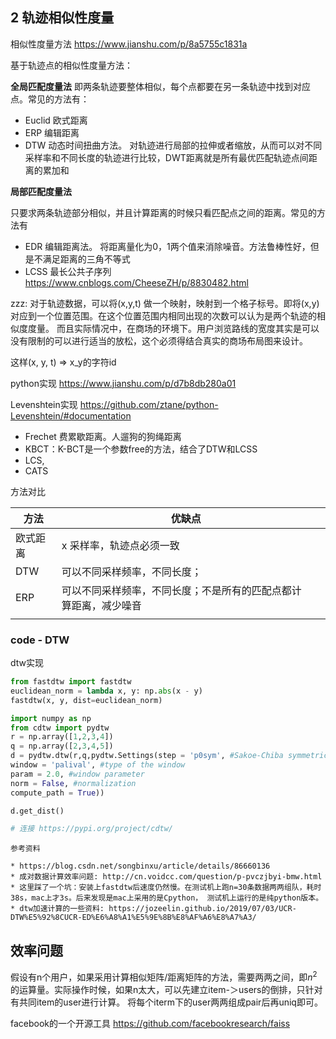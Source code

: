 ## 2 轨迹相似性度量

相似性度量方法
https://www.jianshu.com/p/8a5755c1831a

<!-- more -->

基于轨迹点的相似性度量方法：

**全局匹配度量法**
即两条轨迹要整体相似，每个点都要在另一条轨迹中找到对应点。常见的方法有：

* Euclid 欧式距离
* ERP 编辑距离
* DTW 动态时间扭曲方法。 对轨迹进行局部的拉伸或者缩放，从而可以对不同采样率和不同长度的轨迹进行比较，DWT距离就是所有最优匹配轨迹点间距离的累加和

**局部匹配度量法**

只要求两条轨迹部分相似，并且计算距离的时候只看匹配点之间的距离。常见的方法有

* EDR 编辑距离法。 将距离量化为0，1两个值来消除噪音。方法鲁棒性好，但是不满足距离的三角不等式
* LCSS 最长公共子序列  https://www.cnblogs.com/CheeseZH/p/8830482.html

zzz: 对于轨迹数据，可以将(x,y,t) 做一个映射，映射到一个格子标号。即将(x,y) 对应到一个位置范围。在这个位置范围内相同出现的次数可以认为是两个轨迹的相似度度量。
而且实际情况中，在商场的环境下。用户浏览路线的宽度其实是可以没有限制的可以进行适当的放松，这个必须得结合真实的商场布局图来设计。

这样(x, y, t) => x_y的字符id

python实现 https://www.jianshu.com/p/d7b8db280a01


Levenshtein实现
https://github.com/ztane/python-Levenshtein/#documentation


* Frechet 费累歇距离。人遛狗的狗绳距离
* KBCT：K-BCT是一个参数free的方法，结合了DTW和LCSS
*  LCS, 
* CATS

方法对比


| 方法 | 优缺点 |  |
| --- | --- | --- |
| 欧式距离 | x 采样率，轨迹点必须一致 |  |
| DTW | 可以不同采样频率，不同长度； |  |
| ERP | 可以不同采样频率，不同长度；不是所有的匹配点都计算距离，减少噪音 |  |
|  |  |  |





### code - DTW

dtw实现
```python
from fastdtw import fastdtw
euclidean_norm = lambda x, y: np.abs(x - y)
fastdtw(x, y, dist=euclidean_norm)

```

```python
import numpy as np
from cdtw import pydtw
r = np.array([1,2,3,4])
q = np.array([2,3,4,5])
d = pydtw.dtw(r,q,pydtw.Settings(step = 'p0sym', #Sakoe-Chiba symmetric step with slope constraint p = 0
window = 'palival', #type of the window
param = 2.0, #window parameter
norm = False, #normalization
compute_path = True))

d.get_dist()

# 连接 https://pypi.org/project/cdtw/
```

```
参考资料

* https://blog.csdn.net/songbinxu/article/details/86660136
* 成对数据计算效率问题: http://cn.voidcc.com/question/p-pvczjbyi-bmw.html
* 这里踩了一个坑：安装上fastdtw后速度仍然慢。在测试机上跑n=30条数据两两组队，耗时38s，mac上才3s。后来发现是mac上采用的是Cpython， 测试机上运行的是纯python版本。
* dtw加速计算的一些资料: https://jozeelin.github.io/2019/07/03/UCR-DTW%E5%92%8CUCR-ED%E6%A8%A1%E5%9E%8B%E8%AF%A6%E8%A7%A3/

```


## 效率问题
假设有n个用户，如果采用计算相似矩阵/距离矩阵的方法，需要两两之间，即$n^2$的运算量。实际操作时候，如果n太大，可以先建立item-＞users的倒排，只针对有共同item的user进行计算。 将每个iterm下的user两两组成pair后再uniq即可。

facebook的一个开源工具 https://github.com/facebookresearch/faiss